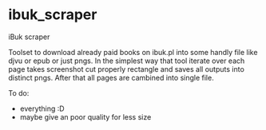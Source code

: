 ibuk_scraper
============

iBuk scraper 

Toolset to download already paid books on ibuk.pl into some handly file like djvu or epub or just pngs. In the simplest way that tool iterate over each page takes screenshot cut properly rectangle and saves all outputs into distinct pngs. After that all pages are cambined into single file.


To do:
+ everything :D 
+ maybe give an poor quality for less size 

